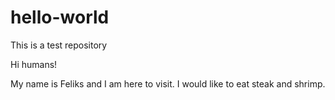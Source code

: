 # hello-world
This is a test repository

Hi humans!

My name is Feliks and I am here to visit.
I would like to eat steak and shrimp.

